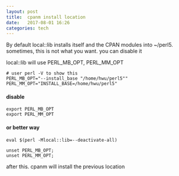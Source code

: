 ```yaml
---
layout: post
title:  cpanm install location 
date:   2017-08-01 16:26 
categories: tech 
---
```


By default local::lib installs itself and the CPAN modules into ~/perl5.
sometimes, this is not what you want. you can disable it

local::lib will use PERL_MB_OPT, PERL_MM_OPT

``` 
# user perl -V to show this
PERL_MB_OPT="--install_base "/home/hwu/perl5""
PERL_MM_OPT="INSTALL_BASE=/home/hwu/perl5"
```
#### disable 
```
export PERL_MB_OPT 
export PERL_MM_OPT 
```

#### or better way 

```
eval $(perl -Mlocal::lib=--deactivate-all)
```

```
unset PERL_MB_OPT;
unset PERL_MM_OPT;
```

after this. cpanm will install the previous location


